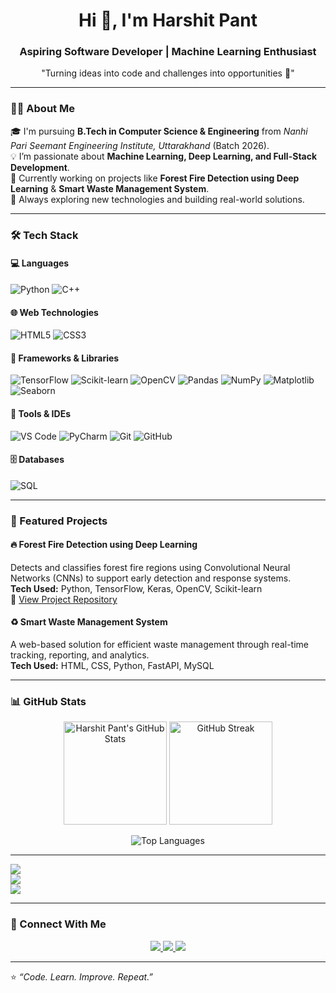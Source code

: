 <!--## Hi there 👋

**Harshitpant12/Harshitpant12** is a ✨ _special_ ✨ repository because its `README.md` (this file) appears on your GitHub profile.

Here are some ideas to get you started:

- 🔭 I’m currently working on ...
- 🌱 I’m currently learning ...
- 👯 I’m looking to collaborate on ...
- 🤔 I’m looking for help with ...
- 💬 Ask me about ...
- 📫 How to reach me: ...
- 😄 Pronouns: ...
- ⚡ Fun fact: ...

 🌟 GitHub Profile README for Harshit Pant -->

<h1 align="center">Hi 👋, I'm Harshit Pant</h1>
<h3 align="center">Aspiring Software Developer | Machine Learning Enthusiast</h3>
<p align="center">"Turning ideas into code and challenges into opportunities 🚀"</p>

---

### 👨‍💻 About Me  
🎓 I'm pursuing **B.Tech in Computer Science & Engineering** from *Nanhi Pari Seemant Engineering Institute, Uttarakhand* (Batch 2026).  
💡 I’m passionate about **Machine Learning, Deep Learning, and Full-Stack Development**.  
🧠 Currently working on projects like **Forest Fire Detection using Deep Learning** & **Smart Waste Management System**.  
🚀 Always exploring new technologies and building real-world solutions.  

---

### 🛠️ Tech Stack  

#### 💻 Languages  
![Python](https://img.shields.io/badge/Python-3776AB?style=for-the-badge&logo=python&logoColor=white)
![C++](https://img.shields.io/badge/C++-00599C?style=for-the-badge&logo=c%2B%2B&logoColor=white)

#### 🌐 Web Technologies  
![HTML5](https://img.shields.io/badge/HTML5-E34F26?style=for-the-badge&logo=html5&logoColor=white)
![CSS3](https://img.shields.io/badge/CSS3-1572B6?style=for-the-badge&logo=css3&logoColor=white)

#### 🧩 Frameworks & Libraries  
![TensorFlow](https://img.shields.io/badge/TensorFlow-FF6F00?style=for-the-badge&logo=tensorflow&logoColor=white)
![Scikit-learn](https://img.shields.io/badge/Scikit--learn-F7931E?style=for-the-badge&logo=scikit-learn&logoColor=white)
![OpenCV](https://img.shields.io/badge/OpenCV-27338e?style=for-the-badge&logo=opencv&logoColor=white)
![Pandas](https://img.shields.io/badge/Pandas-150458?style=for-the-badge&logo=pandas&logoColor=white)
![NumPy](https://img.shields.io/badge/Numpy-013243?style=for-the-badge&logo=numpy&logoColor=white)
![Matplotlib](https://img.shields.io/badge/Matplotlib-11557C?style=for-the-badge)
![Seaborn](https://img.shields.io/badge/Seaborn-4C9A2A?style=for-the-badge)

#### 🧰 Tools & IDEs  
![VS Code](https://img.shields.io/badge/VS%20Code-0078D4?style=for-the-badge&logo=visual%20studio%20code&logoColor=white)
![PyCharm](https://img.shields.io/badge/PyCharm-21D789?style=for-the-badge&logo=pycharm&logoColor=black)
![Git](https://img.shields.io/badge/Git-F05033?style=for-the-badge&logo=git&logoColor=white)
![GitHub](https://img.shields.io/badge/GitHub-181717?style=for-the-badge&logo=github&logoColor=white)

#### 🗄️ Databases  
![SQL](https://img.shields.io/badge/SQL-316192?style=for-the-badge&logo=postgresql&logoColor=white)

---

### 🚀 Featured Projects  

#### 🔥 Forest Fire Detection using Deep Learning  
Detects and classifies forest fire regions using Convolutional Neural Networks (CNNs) to support early detection and response systems.  
**Tech Used:** Python, TensorFlow, Keras, OpenCV, Scikit-learn  
📂 [View Project Repository](https://github.com/Harshitpant12/Forest-Fire-Detection) 

#### ♻️ Smart Waste Management System  
A web-based solution for efficient waste management through real-time tracking, reporting, and analytics.  
**Tech Used:** HTML, CSS, Python, FastAPI, MySQL  
<!--📂 [View Project Repository](https://github.com/Harshitpant12/Smart-Waste-Management) -->

---

### 📊 GitHub Stats  

<p align="center">
  <img src="https://github-readme-stats.vercel.app/api?username=Harshitpant12&show_icons=true&theme=tokyonight" alt="Harshit Pant's GitHub Stats" height="165" />
  <img src="https://nirzak-streak-stats.vercel.app/?user=Harshitpant12&theme=tokyonight&hide_border=false" alt="GitHub Streak" height="165" />
</p>

<p align="center">
  <img src="https://github-readme-stats.vercel.app/api/top-langs/?username=Harshitpant12&layout=compact&theme=tokyonight" alt="Top Languages" />
</p>

---

![](https://github-readme-stats.vercel.app/api?username=Pratyush2004-oss&theme=dark&hide_border=false&include_all_commits=false&count_private=false)<br/>
![](https://nirzak-streak-stats.vercel.app/?user=Pratyush2004-oss&theme=dark&hide_border=false)<br/>
![](https://github-readme-stats.vercel.app/api/top-langs/?username=Pratyush2004-oss&theme=dark&hide_border=false&include_all_commits=false&count_private=false&layout=compact)

---

### 🤝 Connect With Me  

<p align="center">
  <a href="https://www.linkedin.com/in/harshit-pant-310587236/" target="_blank">
    <img src="https://img.shields.io/badge/LinkedIn-0077B5?style=for-the-badge&logo=linkedin&logoColor=white" />
  </a>
  <a href="mailto:harshpant778@gmail.com">
    <img src="https://img.shields.io/badge/Gmail-D14836?style=for-the-badge&logo=gmail&logoColor=white" />
  </a>
  <a href="https://github.com/Harshitpant12" target="_blank">
    <img src="https://img.shields.io/badge/GitHub-100000?style=for-the-badge&logo=github&logoColor=white" />
  </a>
</p>

---

⭐️ *“Code. Learn. Improve. Repeat.”*
